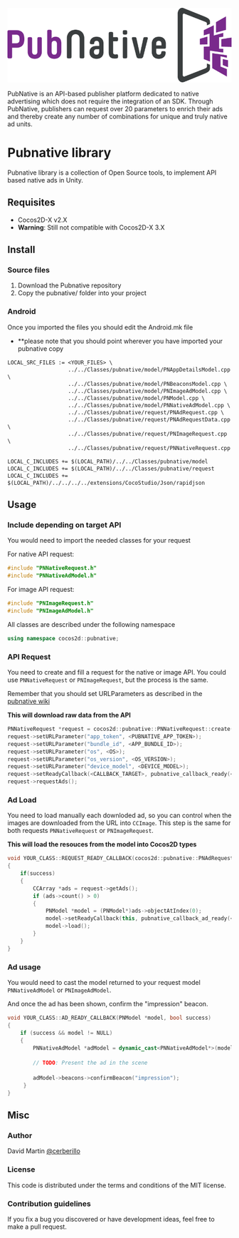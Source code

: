 ![Pubnative](/docs/PNLogo.png)

PubNative is an API-based publisher platform dedicated to native advertising which does not require the integration of an SDK. Through PubNative, publishers can request over 20 parameters to enrich their ads and thereby create any number of combinations for unique and truly native ad units.

# Pubnative library

Pubnative library is a collection of Open Source tools, to implement API based native ads in Unity.

## Requisites

* Cocos2D-X v2.X
* **Warning**: Still not compatible with Cocos2D-X 3.X
 
## Install

### Source files

1. Download the Pubnative repository
2. Copy the pubnative/ folder into your project

### Android

Once you imported the files you should edit the Android.mk file

* **please note that you should point wherever you have imported your pubnative copy

```text
LOCAL_SRC_FILES := <YOUR_FILES> \
                   ../../Classes/pubnative/model/PNAppDetailsModel.cpp \
                   ../../Classes/pubnative/model/PNBeaconsModel.cpp \
                   ../../Classes/pubnative/model/PNImageAdModel.cpp \
                   ../../Classes/pubnative/model/PNModel.cpp \
                   ../../Classes/pubnative/model/PNNativeAdModel.cpp \
                   ../../Classes/pubnative/request/PNAdRequest.cpp \
                   ../../Classes/pubnative/request/PNAdRequestData.cpp \
                   ../../Classes/pubnative/request/PNImageRequest.cpp \
                   ../../Classes/pubnative/request/PNNativeRequest.cpp
```

```text
LOCAL_C_INCLUDES += $(LOCAL_PATH)/../../Classes/pubnative/model
LOCAL_C_INCLUDES += $(LOCAL_PATH)/../../Classes/pubnative/request
LOCAL_C_INCLUDES += $(LOCAL_PATH)/../../../../extensions/CocoStudio/Json/rapidjson
```

## Usage

### Include depending on target API

You would need to import the needed classes for your request

For native API request:

```cpp
#include "PNNativeRequest.h"
#include "PNNativeAdModel.h"
```

For image API request:

```cpp
#include "PNImageRequest.h"
#include "PNImageAdModel.h"
```

All classes are described under the following namespace

```cpp
using namespace cocos2d::pubnative;
```

### API Request

You need to create and fill a request for the native or image API. You could use `PNNativeRequest` or `PNImageRequest`, but the process is the same. 

Remember that you should set URLParameters as described in the [pubnative wiki](https://pubnative.atlassian.net/wiki/display/PUB/API+Documentation#APIDocumentation-3.Request)

**This will download raw data from the API**

```cpp
PNNativeRequest *request = cocos2d::pubnative::PNNativeRequest::create();
request->setURLParameter("app_token", <PUBNATIVE_APP_TOKEN>);
request->setURLParameter("bundle_id", <APP_BUNDLE_ID>);
request->setURLParameter("os", <OS>);
request->setURLParameter("os_version", <OS_VERSION>);
request->setURLParameter("device_model", <DEVICE_MODEL>);
request->setReadyCallback(<CALLBACK_TARGET>, pubnative_callback_ready(<YOUR_CLASS>::<REQUEST_READY_CALLBACK>));
request->requestAds();
```

### Ad Load

You need to load manually each downloded ad, so you can control when the images are downloaded from the URL into `CCImage`. This step is the same for both requests `PNNativeRequest` or `PNImageRequest`.

**This will load the resouces from the model into Cocos2D types**

```cpp
void YOUR_CLASS::REQUEST_READY_CALLBACK(cocos2d::pubnative::PNAdRequest *request, bool success)
{
    if(success)
    {
        CCArray *ads = request->getAds();
        if (ads->count() > 0)
        {
            PNModel *model = (PNModel*)ads->objectAtIndex(0);
            model->setReadyCallback(this, pubnative_callback_ad_ready(<YOUR_CLASS>::<AD_READY_CALLBACK>));
            model->load();
        }
    }
}
```

### Ad usage

You would need to cast the model returned to your request model `PNNativeAdModel` or `PNImageAdModel`. 

And once the ad has been shown, confirm the "impression" beacon.

```cpp
void YOUR_CLASS::AD_READY_CALLBACK(PNModel *model, bool success)
{
    if (success && model != NULL)
    {
		PNNativeAdModel *adModel = dynamic_cast<PNNativeAdModel*>(model);
		
		// TODO: Present the ad in the scene
		
		adModel->beacons->confirmBeacon("impression");
	 }
}
```

## Misc

### Author

David Martin [@cerberillo](http://www.github.com/cerberillo)

### License

This code is distributed under the terms and conditions of the MIT license. 

### Contribution guidelines

If you fix a bug you discovered or have development ideas, feel free to make a pull request.

